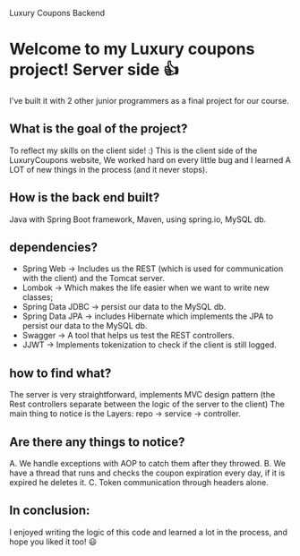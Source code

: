 Luxury Coupons Backend

# Welcome to my Luxury coupons project! Server side :+1:
I've built it with 2 other junior programmers as a final project for our course.

What is the goal of the project?
--------------------------------
To reflect my skills on the client side! :)
This is the client side of the LuxuryCoupons website,
We worked hard on every little bug and I learned A LOT of new things in the process (and it never stops).

How is the back end built?
--------------------------------
Java with Spring Boot framework, Maven, using spring.io, MySQL db.

dependencies?
--------------------------------
- Spring Web -> Includes us the REST (which is used for communication with the client) and the Tomcat server.
- Lombok -> Which makes the life easier when we want to write new classes;
- Spring Data JDBC -> persist our data to the MySQL db.
- Spring Data JPA -> includes Hibernate which implements the JPA to persist our data to the MySQL db.
- Swagger -> A tool that helps us test the REST controllers.
- JJWT -> Implements tokenization to check if the client is still logged.

how to find what?
--------------------------------
The server is very straightforward, implements MVC design pattern (the Rest controllers separate between the logic of the server to the client)
The main thing to notice is the Layers:
repo -> service -> controller.

Are there any things to notice?
--------------------------------
A. We handle exceptions with AOP to catch them after they throwed.
B. We have a thread that runs and checks the coupon expiration every day, if it is expired he deletes it.
C. Token communication through headers alone.

In conclusion:
--------------------------------
I enjoyed writing the logic of this code and learned a lot in the process, and hope you liked it too! 😃
